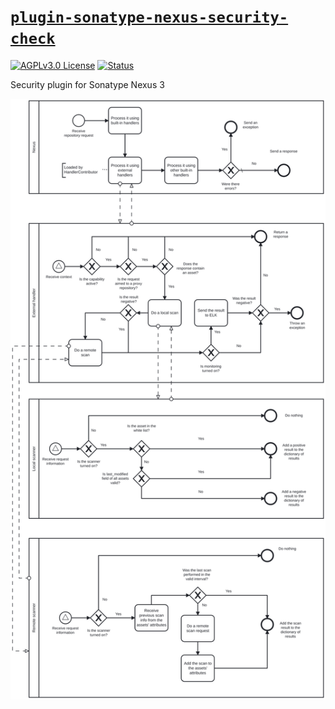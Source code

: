 # [`plugin-sonatype-nexus-security-check`][repo-url]

<!-- shields -->

[![AGPLv3.0 License][license-shield]][license-url]
[![Status][status-finished-shield]][repo-url]

<!-- description -->

Security plugin for Sonatype Nexus 3

![BPMN diagram][diagram]

<!-- relative links -->

[diagram]: ./doc/diagram.svg

<!-- project links -->

[repo-url]: https://github.com/shishifubing/plugin-sonatype-nexus-security-check
[license-url]: https://github.com/shishifubing/plugin-sonatype-nexus-security-check/blob/main/LICENSE

<!-- external links -->

[status-finished-shield]: https://img.shields.io/badge/status-finished-informational?style=for-the-badge

<!-- shield links -->

[license-shield]: https://img.shields.io/github/license/shishifubing/plugin-sonatype-nexus-security-check.svg?style=for-the-badge
